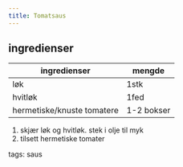 ```yaml
---
title: Tomatsaus
---
```


## ingredienser
| ingredienser                | mengde     |
| ---                         | ---        |
| løk                         | 1stk       |
| hvitløk                     | 1fed       |
| hermetiske/knuste tomatere  | 1-2 bokser |

1. skjær løk og hvitløk. stek i olje til myk
2. tilsett hermetiske tomater

tags: saus
